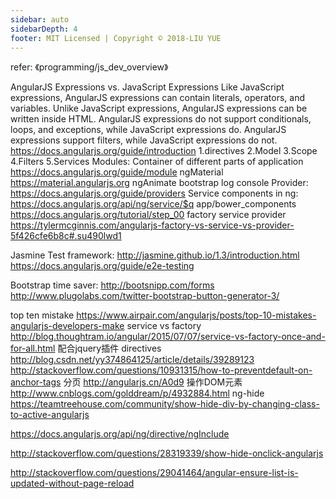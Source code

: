 ```yaml
---
sidebar: auto
sidebarDepth: 4
footer: MIT Licensed | Copyright © 2018-LIU YUE
---
```


refer: 《programming/js_dev_overview》

AngularJS Expressions vs. JavaScript Expressions
Like JavaScript expressions, AngularJS expressions can contain literals, operators, and variables.
Unlike JavaScript expressions, AngularJS expressions can be written inside HTML.
AngularJS expressions do not support conditionals, loops, and exceptions, while JavaScript expressions do.
AngularJS expressions support filters, while JavaScript expressions do not.
https://docs.angularjs.org/guide/introduction
1.directives
2.Model
3.Scope
4.Filters
5.Services
Modules: Container of different parts of application https://docs.angularjs.org/guide/module
ngMaterial https://material.angularjs.org
ngAnimate
bootstrap
log console
Provider: https://docs.angularjs.org/guide/providers
Service components in ng: https://docs.angularjs.org/api/ng/service/$q
app/bower_components https://docs.angularjs.org/tutorial/step_00
factory service provider https://tylermcginnis.com/angularjs-factory-vs-service-vs-provider-5f426cfe6b8c#.su490lwd1

Jasmine Test framework:
http://jasmine.github.io/1.3/introduction.html
https://docs.angularjs.org/guide/e2e-testing

Bootstrap time saver:
http://bootsnipp.com/forms
http://www.plugolabs.com/twitter-bootstrap-button-generator-3/

top ten mistake
https://www.airpair.com/angularjs/posts/top-10-mistakes-angularjs-developers-make
service vs factory
http://blog.thoughtram.io/angular/2015/07/07/service-vs-factory-once-and-for-all.html
配合jquery插件 directives
http://blog.csdn.net/yy374864125/article/details/39289123
http://stackoverflow.com/questions/10931315/how-to-preventdefault-on-anchor-tags
分页
http://angularjs.cn/A0d9
操作DOM元素
http://www.cnblogs.com/golddream/p/4932884.html
ng-hide
https://teamtreehouse.com/community/show-hide-div-by-changing-class-to-active-angularjs

https://docs.angularjs.org/api/ng/directive/ngInclude

http://stackoverflow.com/questions/28319339/show-hide-onclick-angularjs


http://stackoverflow.com/questions/29041464/angular-ensure-list-is-updated-without-page-reload

<disqus/>